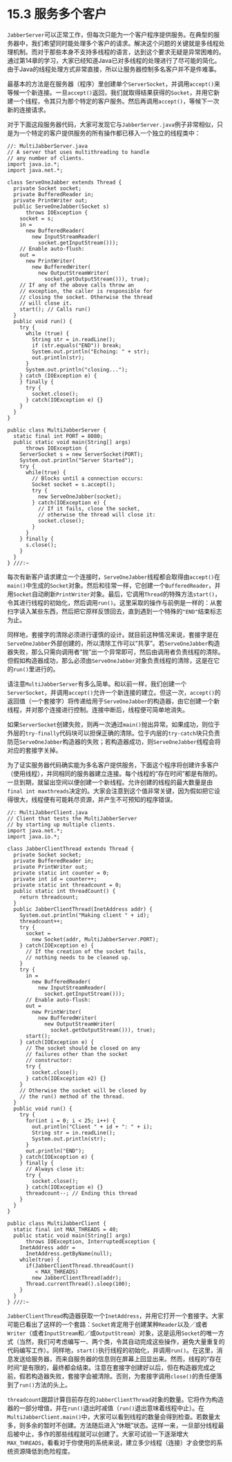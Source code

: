 # 15.3 服务多个客户


`JabberServer`可以正常工作，但每次只能为一个客户程序提供服务。在典型的服务器中，我们希望同时能处理多个客户的请求。解决这个问题的关键就是多线程处理机制。而对于那些本身不支持多线程的语言，达到这个要求无疑是异常困难的。通过第14章的学习，大家已经知道Java已对多线程的处理进行了尽可能的简化。由于Java的线程处理方式非常直接，所以让服务器控制多名客户并不是件难事。

最基本的方法是在服务器（程序）里创建单个`ServerSocket`，并调用`accept()`来等候一个新连接。一旦`accept()`返回，我们就取得结果获得的`Socket`，并用它新建一个线程，令其只为那个特定的客户服务。然后再调用`accept()`，等候下一次新的连接请求。

对于下面这段服务器代码，大家可发现它与`JabberServer.java`例子非常相似，只是为一个特定的客户提供服务的所有操作都已移入一个独立的线程类中：

```
//: MultiJabberServer.java
// A server that uses multithreading to handle
// any number of clients.
import java.io.*;
import java.net.*;

class ServeOneJabber extends Thread {
  private Socket socket;
  private BufferedReader in;
  private PrintWriter out;
  public ServeOneJabber(Socket s)
      throws IOException {
    socket = s;
    in =
      new BufferedReader(
        new InputStreamReader(
          socket.getInputStream()));
    // Enable auto-flush:
    out =
      new PrintWriter(
        new BufferedWriter(
          new OutputStreamWriter(
            socket.getOutputStream())), true);
    // If any of the above calls throw an
    // exception, the caller is responsible for
    // closing the socket. Otherwise the thread
    // will close it.
    start(); // Calls run()
  }
  public void run() {
    try {
      while (true) {  
        String str = in.readLine();
        if (str.equals("END")) break;
        System.out.println("Echoing: " + str);
        out.println(str);
      }
      System.out.println("closing...");
    } catch (IOException e) {
    } finally {
      try {
        socket.close();
      } catch(IOException e) {}
    }
  }
}

public class MultiJabberServer {  
  static final int PORT = 8080;
  public static void main(String[] args)
      throws IOException {
    ServerSocket s = new ServerSocket(PORT);
    System.out.println("Server Started");
    try {
      while(true) {
        // Blocks until a connection occurs:
        Socket socket = s.accept();
        try {
          new ServeOneJabber(socket);
        } catch(IOException e) {
          // If it fails, close the socket,
          // otherwise the thread will close it:
          socket.close();
        }
      }
    } finally {
      s.close();
    }
  }
} ///:~
```

每次有新客户请求建立一个连接时，`ServeOneJabber`线程都会取得由`accept()`在`main()`中生成的`Socket`对象。然后和往常一样，它创建一个`BufferedReader`，并用`Socket`自动刷新`PrintWriter`对象。最后，它调用`Thread`的特殊方法`start()`，令其进行线程的初始化，然后调用`run()`。这里采取的操作与前例是一样的：从套扫字读入某些东西，然后把它原样反馈回去，直到遇到一个特殊的`"END"`结束标志为止。

同样地，套接字的清除必须进行谨慎的设计。就目前这种情况来说，套接字是在`ServeOneJabber`外部创建的，所以清除工作可以“共享”。若`ServeOneJabber`构造器失败，那么只需向调用者“抛”出一个异常即可，然后由调用者负责线程的清除。但假如构造器成功，那么必须由`ServeOneJabber`对象负责线程的清除，这是在它的`run()`里进行的。

请注意`MultiJabberServer`有多么简单。和以前一样，我们创建一个`ServerSocket`，并调用`accept()`允许一个新连接的建立。但这一次，`accept()`的返回值（一个套接字）将传递给用于`ServeOneJabber`的构造器，由它创建一个新线程，并对那个连接进行控制。连接中断后，线程便可简单地消失。

如果`ServerSocket`创建失败，则再一次通过`main()`抛出异常。如果成功，则位于外层的`try-finally`代码块可以担保正确的清除。位于内层的`try-catch`块只负责防范`ServeOneJabber`构造器的失败；若构造器成功，则`ServeOneJabber`线程会将对应的套接字关掉。

为了证实服务器代码确实能为多名客户提供服务，下面这个程序将创建许多客户（使用线程），并同相同的服务器建立连接。每个线程的“存在时间”都是有限的。一旦到期，就留出空间以便创建一个新线程。允许创建的线程的最大数量是由`final int maxthreads`决定的。大家会注意到这个值非常关键，因为假如把它设得很大，线程便有可能耗尽资源，并产生不可预知的程序错误。

```
//: MultiJabberClient.java
// Client that tests the MultiJabberServer
// by starting up multiple clients.
import java.net.*;
import java.io.*;

class JabberClientThread extends Thread {
  private Socket socket;
  private BufferedReader in;
  private PrintWriter out;
  private static int counter = 0;
  private int id = counter++;
  private static int threadcount = 0;
  public static int threadCount() {
    return threadcount;
  }
  public JabberClientThread(InetAddress addr) {
    System.out.println("Making client " + id);
    threadcount++;
    try {
      socket =
        new Socket(addr, MultiJabberServer.PORT);
    } catch(IOException e) {
      // If the creation of the socket fails,
      // nothing needs to be cleaned up.
    }
    try {    
      in =
        new BufferedReader(
          new InputStreamReader(
            socket.getInputStream()));
      // Enable auto-flush:
      out =
        new PrintWriter(
          new BufferedWriter(
            new OutputStreamWriter(
              socket.getOutputStream())), true);
      start();
    } catch(IOException e) {
      // The socket should be closed on any
      // failures other than the socket
      // constructor:
      try {
        socket.close();
      } catch(IOException e2) {}
    }
    // Otherwise the socket will be closed by
    // the run() method of the thread.
  }
  public void run() {
    try {
      for(int i = 0; i < 25; i++) {
        out.println("Client " + id + ": " + i);
        String str = in.readLine();
        System.out.println(str);
      }
      out.println("END");
    } catch(IOException e) {
    } finally {
      // Always close it:
      try {
        socket.close();
      } catch(IOException e) {}
      threadcount--; // Ending this thread
    }
  }
}

public class MultiJabberClient {
  static final int MAX_THREADS = 40;
  public static void main(String[] args)
      throws IOException, InterruptedException {
    InetAddress addr =
      InetAddress.getByName(null);
    while(true) {
      if(JabberClientThread.threadCount()
         < MAX_THREADS)
        new JabberClientThread(addr);
      Thread.currentThread().sleep(100);
    }
  }
} ///:~
```

`JabberClientThread`构造器获取一个`InetAddress`，并用它打开一个套接字。大家可能已看出了这样的一个套路：`Socket`肯定用于创建某种`Reader`以及／或者`Writer`（或者`InputStream`和／或`OutputStream`）对象，这是运用`Socket`的唯一方式（当然，我们可考虑编写一、两个类，令其自动完成这些操作，避免大量重复的代码编写工作）。同样地，`start()`执行线程的初始化，并调用`run()`。在这里，消息发送给服务器，而来自服务器的信息则在屏幕上回显出来。然而，线程的“存在时间”是有限的，最终都会结束。注意在套接字创建好以后，但在构造器完成之前，假若构造器失败，套接字会被清除。否则，为套接字调用`close()`的责任便落到了`run()`方法的头上。

`threadcount`跟踪计算目前存在的`JabberClientThread`对象的数量。它将作为构造器的一部分增值，并在`run()`退出时减值（`run()`退出意味着线程中止）。在`MultiJabberClient.main()`中，大家可以看到线程的数量会得到检查。若数量太多，则多余的暂时不创建。方法随后进入“休眠”状态。这样一来，一旦部分线程最后被中止，多作的那些线程就可以创建了。大家可试验一下逐渐增大`MAX_THREADS`，看看对于你使用的系统来说，建立多少线程（连接）才会使您的系统资源降低到危险程度。
